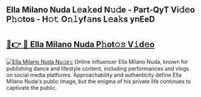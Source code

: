 ## Ella Milano Nuda L𝚎a𝚔ed N𝚞𝚍e - Part-QyT Vi𝚍𝚎o P𝚑𝚘tos - H𝚘𝚝 O𝚗𝚕yf𝚊ns L𝚎a𝚔s ynEeD

# <h2><a href="http://kf8f4z2.oniu.top/?m=Ella+Milano+Nuda">🔗👉 🔴 Ella Milano Nuda P𝚑ot𝚘𝚜 V𝚒d𝚎o</a></h2>

[![Ella Milano Nuda Nu𝚍e𝚜](https://i.imgur.com/0qMVB7G.gif)](http://kf8f4z2.oniu.top/?m=Ella+Milano+Nuda)
Online influencer Ella Milano Nuda, known for publishing dance and lifestyle content, including performances and vlogs on social media platforms. Approachability and authenticity define Ella Milano Nuda's public image, but the enigma of his private life continues to captivate the public.  
